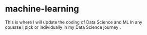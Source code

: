 # machine-learning
This is where I will update the coding of Data Science and ML In any cousrse I pick or individually in my Data Science journey .

